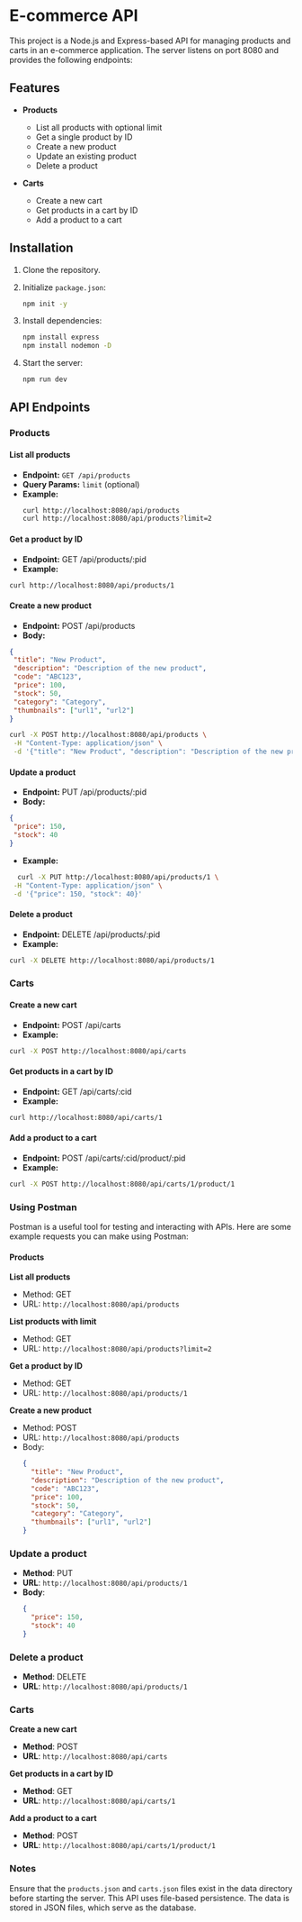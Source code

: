 # E-commerce API

This project is a Node.js and Express-based API for managing products and carts in an e-commerce application. The server listens on port 8080 and provides the following endpoints:

## Features

- **Products**
  - List all products with optional limit
  - Get a single product by ID
  - Create a new product
  - Update an existing product
  - Delete a product

- **Carts**
  - Create a new cart
  - Get products in a cart by ID
  - Add a product to a cart

## Installation

1. Clone the repository.

2. Initialize `package.json`:
    ```bash
    npm init -y
    ```

3. Install dependencies:
    ```bash
    npm install express
    npm install nodemon -D
    ```

4. Start the server:
    ```bash
    npm run dev
    ```

## API Endpoints

### Products

#### List all products
- **Endpoint:** `GET /api/products`
- **Query Params:** `limit` (optional)
- **Example:**
  ```bash
  curl http://localhost:8080/api/products
  curl http://localhost:8080/api/products?limit=2
  ```

#### Get a product by ID
- **Endpoint:** GET /api/products/:pid
- **Example:**
 ```bash
 curl http://localhost:8080/api/products/1
 ```

#### Create a new product
- **Endpoint:** POST /api/products
- **Body:**
 ```json
{
  "title": "New Product",
  "description": "Description of the new product",
  "code": "ABC123",
  "price": 100,
  "stock": 50,
  "category": "Category",
  "thumbnails": ["url1", "url2"]
}
 ```

 ```bash
curl -X POST http://localhost:8080/api/products \
  -H "Content-Type: application/json" \
  -d '{"title": "New Product", "description": "Description of the new product", "code": "ABC123", "price": 100, "stock": 50, "category": "Category", "thumbnails": ["url1", "url2"]}'
 ```
#### Update a product
- **Endpoint:** PUT /api/products/:pid
- **Body:**

 ```json
{
  "price": 150,
  "stock": 40
}
 ```
- **Example:**
 ```bash
   curl -X PUT http://localhost:8080/api/products/1 \
  -H "Content-Type: application/json" \
  -d '{"price": 150, "stock": 40}'
 ```

#### Delete a product
- **Endpoint:** DELETE /api/products/:pid
- **Example:**
 ```bash
curl -X DELETE http://localhost:8080/api/products/1
 ```

### Carts
#### Create a new cart
- **Endpoint:** POST /api/carts
- **Example:**
 ```bash
curl -X POST http://localhost:8080/api/carts
 ```
#### Get products in a cart by ID
- **Endpoint:** GET /api/carts/:cid
- **Example:**
 ```bash
curl http://localhost:8080/api/carts/1
 ```

#### Add a product to a cart
- **Endpoint:** POST /api/carts/:cid/product/:pid
- **Example:**
 ```bash
curl -X POST http://localhost:8080/api/carts/1/product/1
 ```

### Using Postman

Postman is a useful tool for testing and interacting with APIs. Here are some example requests you can make using Postman:

#### Products

**List all products**

- Method: GET
- URL: `http://localhost:8080/api/products`

**List products with limit**

- Method: GET
- URL: `http://localhost:8080/api/products?limit=2`

**Get a product by ID**

- Method: GET
- URL: `http://localhost:8080/api/products/1`

**Create a new product**

- Method: POST
- URL: `http://localhost:8080/api/products`
- Body:
  ```json
  {
    "title": "New Product",
    "description": "Description of the new product",
    "code": "ABC123",
    "price": 100,
    "stock": 50,
    "category": "Category",
    "thumbnails": ["url1", "url2"]
  }

### Update a product

- **Method**: PUT
- **URL**: `http://localhost:8080/api/products/1`
- **Body**:
  ```json
  {
    "price": 150,
    "stock": 40
  }

### Delete a product

- **Method**: DELETE
- **URL**: `http://localhost:8080/api/products/1`

### Carts

**Create a new cart**

- **Method**: POST
- **URL**: `http://localhost:8080/api/carts`

**Get products in a cart by ID**

- **Method**: GET
- **URL**: `http://localhost:8080/api/carts/1`

**Add a product to a cart**

- **Method**: POST
- **URL**: `http://localhost:8080/api/carts/1/product/1`

### Notes

Ensure that the `products.json` and `carts.json` files exist in the data directory before starting the server. This API uses file-based persistence. The data is stored in JSON files, which serve as the database.